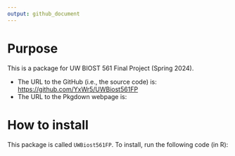 ```yaml
---
output: github_document
---
```


# Purpose
This is a package for UW BIOST 561 Final Project (Spring 2024).

- The URL to the GitHub (i.e., the source code) is: https://github.com/YxWr5/UWBiost561FP
- The URL to the Pkgdown webpage is: 

# How to install
This package is called `UWBiost561FP`. To install, run the following code (in R):

```R

```



